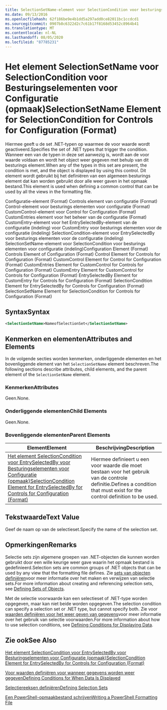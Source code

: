 ```yaml
---
title: SelectionSetName-element voor SelectionCondition voor besturings elementen voor configuratie (indeling) | Microsoft Docs
ms.date: 09/13/2016
ms.openlocfilehash: 62f186be9e4b1dd5a297add0ce82011bc1ccdcd1
ms.sourcegitcommit: 0907b8c6322d2c7c61b17f8168d53452c8964b41
ms.translationtype: MT
ms.contentlocale: nl-NL
ms.lasthandoff: 08/05/2020
ms.locfileid: "87785231"
---
```

# <a name="selectionsetname-element-for-selectioncondition-for-controls-for-configuration-format"></a><span data-ttu-id="af035-102">Het element SelectionSetName voor SelectionCondition voor Besturingselementen voor Configuratie (opmaak)</span><span class="sxs-lookup"><span data-stu-id="af035-102">SelectionSetName Element for SelectionCondition for Controls for Configuration (Format)</span></span>

<span data-ttu-id="af035-103">Hiermee geeft u de set .NET-typen op waarmee de voor waarde wordt geactiveerd.</span><span class="sxs-lookup"><span data-stu-id="af035-103">Specifies the set of .NET types that trigger the condition.</span></span> <span data-ttu-id="af035-104">Wanneer een van de typen in deze set aanwezig is, wordt aan de voor waarde voldaan en wordt het object weer gegeven met behulp van dit besturings element.</span><span class="sxs-lookup"><span data-stu-id="af035-104">When any of the types in this set are present, the condition is met, and the object is displayed by using this control.</span></span> <span data-ttu-id="af035-105">Dit element wordt gebruikt bij het definiëren van een algemeen besturings element dat kan worden gebruikt door alle weer gaven in het opmaak bestand.</span><span class="sxs-lookup"><span data-stu-id="af035-105">This element is used when defining a common control that can be used by all the views in the formatting file.</span></span>

<span data-ttu-id="af035-106">Configuratie-element (Format) Controls element van configuratie (Format) Control-element voor besturings elementen voor configuratie (Format) CustomControl-element voor Control for Configuration (Format) CustomEntries element voor het beheer van de configuratie (Format) CustomEntry-element voor het EntrySelectedBy-element van de configuratie (indeling) voor CustomEntry voor besturings elementen voor de configuratie (indeling) SelectionCondition-element voor EntrySelectedBy voor besturings elementen voor de configuratie (indeling) SelectionSetName-element voor SelectionCondition voor besturings elementen voor configuratie (indeling)</span><span class="sxs-lookup"><span data-stu-id="af035-106">Configuration Element (Format) Controls Element of Configuration (Format) Control Element for Controls for Configuration (Format) CustomControl Element for Control for Configuration (Format) CustomEntries Element for CustomControl for Controls for Configuration (Format) CustomEntry Element for CustomControl for Controls for Configuration (Format) EntrySelectedBy Element for CustomEntry for Controls for Configuration (Format) SelectionCondition Element for EntrySelectedBy for Controls for Configuration (Format) SelectionSetName Element for SelectionCondition for Controls for Configuration (Format)</span></span>

## <a name="syntax"></a><span data-ttu-id="af035-107">Syntax</span><span class="sxs-lookup"><span data-stu-id="af035-107">Syntax</span></span>

```xml
<SelectionSetName>NameofSelectionSet</SelectionSetName>
```

## <a name="attributes-and-elements"></a><span data-ttu-id="af035-108">Kenmerken en elementen</span><span class="sxs-lookup"><span data-stu-id="af035-108">Attributes and Elements</span></span>

<span data-ttu-id="af035-109">In de volgende secties worden kenmerken, onderliggende elementen en het bovenliggende element van het `SelectionSetName` element beschreven.</span><span class="sxs-lookup"><span data-stu-id="af035-109">The following sections describe attributes, child elements, and the parent element of the `SelectionSetName` element.</span></span>

### <a name="attributes"></a><span data-ttu-id="af035-110">Kenmerken</span><span class="sxs-lookup"><span data-stu-id="af035-110">Attributes</span></span>

<span data-ttu-id="af035-111">Geen.</span><span class="sxs-lookup"><span data-stu-id="af035-111">None.</span></span>

### <a name="child-elements"></a><span data-ttu-id="af035-112">Onderliggende elementen</span><span class="sxs-lookup"><span data-stu-id="af035-112">Child Elements</span></span>

<span data-ttu-id="af035-113">Geen.</span><span class="sxs-lookup"><span data-stu-id="af035-113">None.</span></span>

### <a name="parent-elements"></a><span data-ttu-id="af035-114">Bovenliggende elementen</span><span class="sxs-lookup"><span data-stu-id="af035-114">Parent Elements</span></span>

|<span data-ttu-id="af035-115">Element</span><span class="sxs-lookup"><span data-stu-id="af035-115">Element</span></span>|<span data-ttu-id="af035-116">Beschrijving</span><span class="sxs-lookup"><span data-stu-id="af035-116">Description</span></span>|
|-------------|-----------------|
|[<span data-ttu-id="af035-117">Het element SelectionCondition voor EntrySelectedBy voor Besturingselementen voor Configuratie (opmaak)</span><span class="sxs-lookup"><span data-stu-id="af035-117">SelectionCondition Element for EntrySelectedBy for Controls for Configuration (Format)</span></span>](./selectioncondition-element-for-entryselectedby-for-controls-for-configuration-format.md)|<span data-ttu-id="af035-118">Hiermee definieert u een voor waarde die moet bestaan voor het gebruik van de controle definitie.</span><span class="sxs-lookup"><span data-stu-id="af035-118">Defines a condition that must exist for the control definition to be used.</span></span>|

## <a name="text-value"></a><span data-ttu-id="af035-119">Tekstwaarde</span><span class="sxs-lookup"><span data-stu-id="af035-119">Text Value</span></span>

<span data-ttu-id="af035-120">Geef de naam op van de selectieset.</span><span class="sxs-lookup"><span data-stu-id="af035-120">Specify the name of the selection set.</span></span>

## <a name="remarks"></a><span data-ttu-id="af035-121">Opmerkingen</span><span class="sxs-lookup"><span data-stu-id="af035-121">Remarks</span></span>

<span data-ttu-id="af035-122">Selectie sets zijn algemene groepen van .NET-objecten die kunnen worden gebruikt door een wille keurige weer gave waarin het opmaak bestand is gedefinieerd.</span><span class="sxs-lookup"><span data-stu-id="af035-122">Selection sets are common groups of .NET objects that can be used by any view that the formatting file defines.</span></span> <span data-ttu-id="af035-123">Zie [sets van objecten definiëren](./defining-selection-sets.md)voor meer informatie over het maken en verwijzen van selectie sets.</span><span class="sxs-lookup"><span data-stu-id="af035-123">For more information about creating and referencing selection sets, see [Defining Sets of Objects](./defining-selection-sets.md).</span></span>

<span data-ttu-id="af035-124">Met de selectie voorwaarde kan een selectieset of .NET-type worden opgegeven, maar kan niet beide worden opgegeven.</span><span class="sxs-lookup"><span data-stu-id="af035-124">The selection condition can specify a selection set or .NET type, but cannot specify both.</span></span> <span data-ttu-id="af035-125">Zie voor [waarden definiëren voor het weer geven van gegevens](./defining-conditions-for-displaying-data.md)voor meer informatie over het gebruik van selectie voorwaarden.</span><span class="sxs-lookup"><span data-stu-id="af035-125">For more information about how to use selection conditions, see [Defining Conditions for Displaying Data](./defining-conditions-for-displaying-data.md).</span></span>

## <a name="see-also"></a><span data-ttu-id="af035-126">Zie ook</span><span class="sxs-lookup"><span data-stu-id="af035-126">See Also</span></span>

[<span data-ttu-id="af035-127">Het element SelectionCondition voor EntrySelectedBy voor Besturingselementen voor Configuratie (opmaak)</span><span class="sxs-lookup"><span data-stu-id="af035-127">SelectionCondition Element for EntrySelectedBy for Controls for Configuration (Format)</span></span>](./selectioncondition-element-for-entryselectedby-for-controls-for-configuration-format.md)

[<span data-ttu-id="af035-128">Voor waarden definiëren voor wanneer gegevens worden weer gegeven</span><span class="sxs-lookup"><span data-stu-id="af035-128">Defining Conditions for When Data Is Displayed</span></span>](./defining-conditions-for-displaying-data.md)

[<span data-ttu-id="af035-129">Selectiereeksen definiëren</span><span class="sxs-lookup"><span data-stu-id="af035-129">Defining Selection Sets</span></span>](./defining-selection-sets.md)

[<span data-ttu-id="af035-130">Een PowerShell-opmaakbestand schrijven</span><span class="sxs-lookup"><span data-stu-id="af035-130">Writing a PowerShell Formatting File</span></span>](./writing-a-powershell-formatting-file.md)
